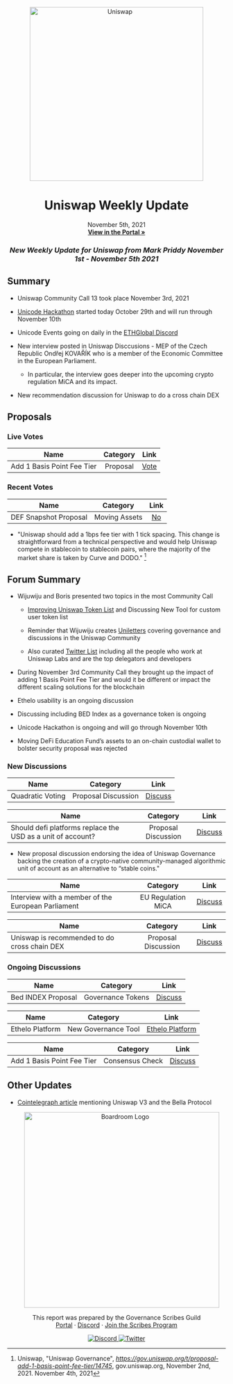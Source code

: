 <p align="center">
  <a href="http://app.boardroom.info/BanklessDAO">
    <img src="https://cryptotesters-images.s3.eu-central-1.amazonaws.com/banner_top_5db6e272ee.jpg" alt="Uniswap" width="400" />
  </a>
  <h1 align="center">Uniswap Weekly Update</h1>
  <p align="center">
    November 5th, 2021
  <br />
  <a href="http://app.boardroom.info/BanklessDAO"><strong>View in the Portal »</strong></a>
  <br />
  </p>
</p>

### <p align="center"> *New Weekly Update for Uniswap from Mark Priddy November 1st - November 5th 2021*





## Summary

- Uniswap Community Call 13 took place November 3rd, 2021

- [Unicode Hackathon](https://unicode.ethglobal.com/) started today October 29th and will run through November 10th

- Unicode Events going on daily in the [ETHGlobal Discord](https://discord.com/invite/ethglobal)

- New interview posted in Uniswap Disccusions - MEP of the Czech Republic Ondřej KOVAŘÍK who is a member of the Economic Committee in the European Parliament. 
  - In particular, the interview goes deeper into the upcoming crypto regulation MiCA and its impact.

- New recommendation discussion for Uniswap to do a cross chain DEX

## Proposals

	


	
### Live Votes

| Name          | Category      | Link   |
| ------------- |:-------------:| :-----:|
| Add 1 Basis Point Fee Tier | Proposal | [Vote](https://app.uniswap.org/#/vote/2/9)
	

### Recent Votes
	

| Name          | Category      | Link   |
| ------------- |:-------------:| :-----:|
| DEF Snapshot Proposal | Moving Assets | [No](https://gov.uniswap.org/t/moving-defs-assets-to-an-on-chain-custodial-wallet-to-bolster-security/14328)

	
- "Uniswap should add a 1bps fee tier with 1 tick spacing. This change is straightforward from a technical perspective and would help Uniswap compete in stablecoin to stablecoin pairs, where the majority of the market share is taken by Curve and DODO." [^1]
	
[^1]: Uniswap, "Uniswap Governance", *https://gov.uniswap.org/t/proposal-add-1-basis-point-fee-tier/14745*, gov.uniswap.org, November 2nd, 2021. November 4th, 2021

## Forum Summary

- Wijuwiju and Boris presented two topics in the most Community Call
	
  - [Improving Uniswap Token List](https://uniswap.org/blog/token-lists/) and Discussing New Tool for custom user token list
	
  - Reminder that Wijuwiju creates [Uniletters](https://uniletters.substack.com/) covering governance and discussions in the Uniswap Community
	
  - Also curated [Twitter List](https://twitter.com/i/lists/1455137581772034048) including all the people who work at Uniswap Labs and are the top delegators and developers

- During November 3rd Community Call they brought up the impact of adding 1 Basis Point Fee Tier and would it be different or impact the different scaling solutions for the blockchain

- Ethelo usability is an ongoing discussion

- Discussing including BED Index as a governance token is ongoing

- Unicode Hackathon is ongoing and will go through November 10th
	
- Moving DeFi Education Fund’s assets to an on-chain custodial wallet to bolster security proposal was rejected

### New Discussions


| Name          | Category      | Link   |
| ------------- |:-------------:| :-----:|
| Quadratic Voting | Proposal Discussion | [Discuss](https://gov.uniswap.org/t/quadratic-voting/2428/4)
	
	
| Name          | Category      | Link   |
| ------------- |:-------------:| :-----:|
| Should defi platforms replace the USD as a unit of account? | Proposal Discussion | [Discuss](https://gov.uniswap.org/t/proposal-discussion-should-defi-platforms-replace-the-usd-as-a-unit-of-account/14741)

- New proposal discussion endorsing the idea of Uniswap Governance backing the creation of a crypto-native community-managed algorithmic unit of account as an alternative to “stable coins."
	
| Name          | Category      | Link   |
| ------------- |:-------------:| :-----:|
| Interview with a member of the European Parliament | EU Regulation MiCA | [Discuss](https://gov.uniswap.org/t/eu-regulation-mica-interview-with-a-member-of-the-european-parliament/14675)	

	
| Name          | Category      | Link   |
| ------------- |:-------------:| :-----:|
| Uniswap is recommended to do cross chain DEX | Proposal Discussion | [Discuss](https://gov.uniswap.org/t/uniswap-is-recommended-to-do-cross-chain-dex/14682)	
	
	
### Ongoing Discussions


| Name          | Category      | Link   |
| ------------- |:-------------:| :-----:|
| Bed INDEX Proposal | Governance Tokens | [Discuss](https://gov.uniswap.org/t/bed-index-proposal/14562)   |
	
	
| Name          | Category      | Link   |
| ------------- |:-------------:| :-----:|
| Ethelo Platform | New Governance Tool | [Ethelo Platform](https://ethelo.com/)
	
	
| Name          | Category      | Link   |
| ------------- |:-------------:| :-----:|
| Add 1 Basis Point Fee Tier | Consensus Check | [Discuss](https://gov.uniswap.org/t/consensus-check-add-1-basis-point-fee-tier/14612)

## Other Updates

- [Cointelegraph article](https://cointelegraph.com/news/defi-strategists-and-investors-stand-to-gain-from-a-permissionless-quantitative-strategy-platform-built-on-uniswap-v3) mentioning Uniswap V3 and the Bella Protocol
  
  
  
  
  <p align="center">
  <a href="http://app.boardroom.info/">
    <img src="https://i.ibb.co/PFcchnQ/boardroom.png" alt="Boardroom Logo" width="450" />
  </a>
</p>

<p align="center">
	This report was prepared by the Governance Scribes Guild
  <br />
  <a href="http://boardroom.info/">Portal</a>
  ·
  <a href="https://discord.com/invite/tgrTFg9">Discord</a>
  ·
  <a href="https://boardroom.mirror.xyz/JHrN8nVy_J4C7Xzj37zoyPANg0ZnNszhWy9YOZHC0lM">Join the Scribes Program</a>
</p>

<p align="center">
  <a href="https://discord.gg/CEZ8WfuK8s">
    <img src="https://img.shields.io/badge/Discord-Join-7289da?style=for-the-badge&logo=discord&logoColor=white" alt="Discord" />
  </a>
  <a href="https://twitter.com/boardroom_info">
    <img src="https://img.shields.io/badge/Twitter-Follow-1da1f2?style=for-the-badge&logo=twitter&logoColor=white" alt="Twitter" />
  </a>
</p>





